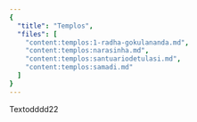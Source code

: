```yaml
---
{
  "title": "Templos",
  "files": [
    "content:templos:1-radha-gokulananda.md",
    "content:templos:narasinha.md",
    "content:templos:santuariodetulasi.md",
    "content:templos:samadi.md"
  ]
}
---
```

Textodddd22